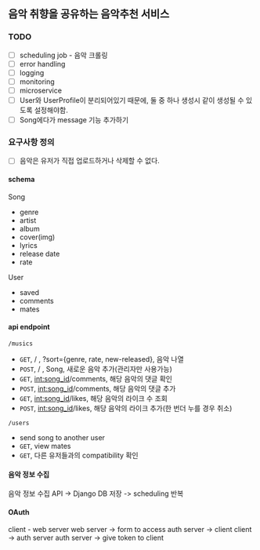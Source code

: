 ## 음악 취향을 공유하는 음악추천 서비스

### TODO
- [ ] scheduling job - 음악 크롤링
- [ ] error handling
- [ ] logging
- [ ] monitoring
- [ ] microservice
- [ ] User와 UserProfile이 분리되어있기 때문에, 둘 중 하나 생성시 같이 생성될 수 있도록 설정해야함.
- [ ] Song에다가 message 기능 추가하기

### 요구사항 정의
- [ ] 음악은 유저가 직접 업로드하거나 삭제할 수 없다.


#### schema
Song
- genre
- artist
- album
- cover(img)
- lyrics
- release date
- rate

User
- saved
- comments
- mates


#### api endpoint
`/musics`
- `GET`, / , ?sort={genre, rate, new-released}, 음악 나열
- `POST`, / , Song, 새로운 음악 추가(관리자만 사용가능)
- `GET`, <int:song_id>/comments, 해당 음악의 댓글 확인
- `POST`, <int:song_id>/comments, 해당 음악의 댓글 추가
- `GET`, <int:song_id>/likes, 해당 음악의 라이크 수 조회
- `POST`, <int:song_id>/likes, 해당 음악의 라이크 추가(한 번더 누를 경우 취소)

`/users`
- send song to another user
- `GET`, view mates
- `GET`, 다른 유저들과의 compatibility 확인


#### 음악 정보 수집
음악 정보 수집 API -> Django DB 저장 -> scheduling 반복

#### OAuth

client - web server
web server -> form to access auth server -> client 
client -> auth server
auth server -> give token to client


